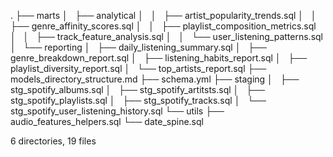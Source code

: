.
├── marts
│   ├── analytical
│   │   ├── artist_popularity_trends.sql
│   │   ├── genre_affinity_scores.sql
│   │   ├── playlist_composition_metrics.sql
│   │   ├── track_feature_analysis.sql
│   │   └── user_listening_patterns.sql
│   └── reporting
│       ├── daily_listening_summary.sql
│       ├── genre_breakdown_report.sql
│       ├── listening_habits_report.sql
│       ├── playlist_diversity_report.sql
│       └── top_artists_report.sql
├── models_directory_structure.md
├── schema.yml
├── staging
│   ├── stg_spotify_albums.sql
│   ├── stg_spotify_artitsts.sql
│   ├── stg_spotify_playlists.sql
│   ├── stg_spotify_tracks.sql
│   └── stg_spotify_user_listening_history.sql
└── utils
    ├── audio_features_helpers.sql
    └── date_spine.sql

6 directories, 19 files
